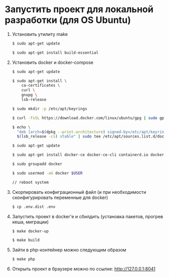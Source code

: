 # Запустить проект для локальной разработки (для OS Ubuntu)

1. Установить утилиту make
   ```bash
   $ sudo apt-get update
   
   $ sudo apt-get install build-essential
   ```

2. Установить docker и docker-compose
   ```bash
   $ sudo apt-get update
   
   $ sudo apt-get install \
       ca-certificates \
       curl \
       gnupg \
       lsb-release
   
   $ sudo mkdir -p /etc/apt/keyrings
   
   $ curl -fsSL https://download.docker.com/linux/ubuntu/gpg | sudo gpg --dearmor -o /etc/apt/keyrings/docker.gpg
   
   $ echo \
     "deb [arch=$(dpkg --print-architecture) signed-by=/etc/apt/keyrings/docker.gpg] https://download.docker.com/linux/ubuntu \
     $(lsb_release -cs) stable" | sudo tee /etc/apt/sources.list.d/docker.list > /dev/null
   
   $ sudo apt-get update
   
   $ sudo apt-get install docker-ce docker-ce-cli containerd.io docker-compose-plugin
   
   $ sudo groupadd docker
   
   $ sudo usermod -aG docker $USER
   
   // reboot system
   ```

3. Скорпировать конфиграционный файл (и при необходимости сконфигурировать переменные для docker)
   ```bash
   $ cp .env.dist .env
   ```

4. Запустить проект в docker'е и сбилдить (установка пакетов, прогрев кеша, миграции)
   ```bash
   $ make docker-up
   
   $ make build
   ```

5. Зайти в php-контейнер можно следующим образом
   ```bash
   $ make php
   ```

6. Открыть проект в браузере можно по ссылке: http://127.0.0.1:8041
